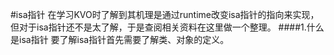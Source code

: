 #isa指针
在学习KVO时了解到其机理是通过runtime改变isa指针的指向来实现，但对于isa指针还不是太了解，于是查阅相关资料在这里做一个整理。
####1.什么是isa指针
要了解isa指针首先需要了解类、对象的定义。